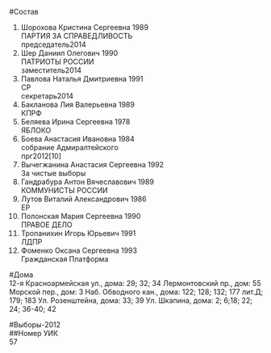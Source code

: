 #Состав  
1. Шорохова Кристина Сергеевна 1989  
    ПАРТИЯ ЗА СПРАВЕДЛИВОСТЬ  
    председатель2014  
2. Шер Даниил Олегович 1990  
    ПАТРИОТЫ РОССИИ  
    заместитель2014  
3. Павлова Наталья Дмитриевна 1991  
    СР  
    секретарь2014  
4. Бакланова Лия Валерьевна 1989  
    КПРФ  
5. Беляева Ирина Сергеевна 1978  
    ЯБЛОКО  
6. Боева Анастасия Ивановна 1984  
    собрание Адмиралтейского  
    прг2012[10]  
7. Вычегжанина Анастасия Сергеевна 1992  
    За чистые выборы  
8. Гандрабура Антон Вячеславович 1989  
    КОММУНИСТЫ РОССИИ  
9. Лутов Виталий Александрович 1986  
    ЕР  
10. Полонская Мария Сергеевна 1990  
    ПРАВОЕ ДЕЛО  
11. Тропанихин Игорь Юрьевич 1991  
    ЛДПР  
12. Фоменко Оксана Сергеевна 1993  
    Гражданская Платформа  

#Дома  
12-я Красноармейская ул., дома: 29; 32; 34 Лермонтовский пр., дом: 55 Морской пер., дом: 3 Наб. Обводного кан., дома: 122; 128; 132; 177 лит.Д; 179; 183 Ул. Розенштейна, дома: 33; 39 Ул. Шкапина, дома: 2; 6;18; 22; 24; 36-40; 42  
  
#Выборы-2012  
##Номер УИК  
57  

